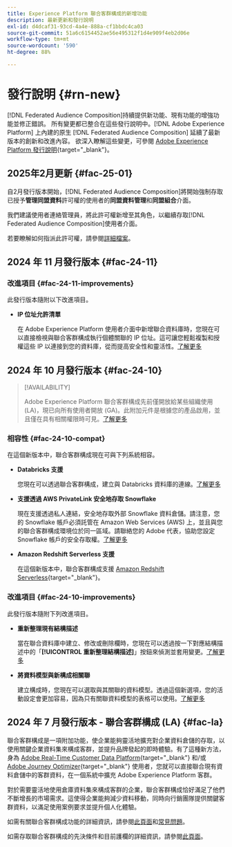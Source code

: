 ```yaml
---
title: Experience Platform 聯合客群構成的新增功能
description: 最新更新和發行說明
exl-id: d4dcaf31-93cd-4a4e-888a-cf1bbdc4ca03
source-git-commit: 51a6c6154452ae56e495312f1d4e909f4eb2d06e
workflow-type: tm+mt
source-wordcount: '590'
ht-degree: 88%

---
```


# 發行說明 {#rn-new}

[!DNL Federated Audience Composition]持續提供新功能、現有功能的增強功能並修正錯誤。 所有變更都已整合在這些發行說明中。[!DNL Adobe Experience Platform] 上內建的原生 [!DNL Federated Audience Composition] 延續了最新版本的創新和改進內容。 欲深入瞭解這些變更，可參閱 [Adobe Experience Platform 發行說明](https://experienceleague.adobe.com/docs/experience-platform/release-notes/latest.html){target="_blank"}。


## 2025年2月更新 {#fac-25-01}

自2月發行版本開始，[!DNL Federated Audience Composition]將開始強制存取已授予&#x200B;**管理同盟資料**&#x200B;許可權的使用者的&#x200B;**同盟資料管理**&#x200B;和&#x200B;**同盟組合**&#x200B;介面。

我們建議使用者連絡管理員，將此許可權新增至其角色，以繼續存取[!DNL Federated Audience Composition]使用者介面。

若要瞭解如何指派此許可權，請參閱[詳細檔案](feature-access.md)。

## 2024 年 11 月發行版本 {#fac-24-11}

### 改進項目 {#fac-24-11-improvements}

此發行版本隨附以下改進項目。

* **IP 位址允許清單**

  在 Adobe Experience Platform 使用者介面中新增聯合資料庫時，您現在可以直接檢視與聯合客群構成執行個體關聯的 IP 位址。這可讓您輕鬆複製和授權這些 IP 以連接到您的資料庫，從而提高安全性和靈活性。[了解更多](../connections/connections.md)

## 2024 年 10 月發行版本 {#fac-24-10}

>[!AVAILABILITY]
>
>Adobe Experience Platform 聯合客群構成先前僅開放給某些組織使用 (LA)，現已向所有使用者開放 (GA)。此附加元件是根據您的產品啟用，並且僅在具有相關權限時可見。[了解更多](access-prerequisites.md)
>

### 相容性 {#fac-24-10-compat}

在這個新版本中，聯合客群構成現在可與下列系統相容。

* **Databricks 支援**

  您現在可以透過聯合客群構成，建立與 Databricks 資料庫的連線。[了解更多](../connections/federated-db.md#databricks)

* **支援透過 AWS PrivateLink 安全地存取 Snowflake**

  現在支援透過私人連結，安全地存取外部 Snowflake 資料倉儲。請注意，您的 Snowflake 帳戶必須託管在 Amazon Web Services (AWS) 上，並且與您的聯合客群構成環境位於同一區域。請聯絡您的 Adobe 代表，協助您設定 Snowflake 帳戶的安全存取權。[了解更多](../connections/federated-db.md#snowflake)

* **Amazon Redshift Serverless 支援**

  在這個新版本中，聯合客群構成支援 [Amazon Redshift Serverless](https://aws.amazon.com/redshift/redshift-serverless/){target="_blank"}。

### 改進項目 {#fac-24-10-improvements}

此發行版本隨附下列改進項目。

* **重新整理現有結構描述**

  當在聯合資料庫中建立、修改或刪除欄時，您現在可以透過按一下對應結構描述中的「**[!UICONTROL 重新整理結構描述]**」按鈕來偵測並套用變更。[了解更多](../customer/schemas.md#schema-refresh)

* **將資料模型與新構成相關聯**

  建立構成時，您現在可以選取與其關聯的資料模型。透過這個新選項，您的活動設定會更加容易，因為只有關聯資料模型的表格可以使用。[了解更多](../compositions/create-composition.md)

## 2024 年 7 月發行版本 - 聯合客群構成 (LA) {#fac-la}

聯合客群構成是一項附加功能，使企業能夠靈活地擴充對企業資料倉儲的存取，以使用關鍵企業資料集來構成客群，並提升品牌發起的即時體驗。有了這種新方法，身為 [Adobe Real-Time Customer Data Platform](https://experienceleague.adobe.com/zh-hant/docs/experience-platform/segmentation/home){target="_blank"} 和/或 [Adobe Journey Optimizer](https://experienceleague.adobe.com/zh-hant/docs/journey-optimizer/using/ajo-home){target="_blank"} 使用者，您就可以直接聯合現有資料倉儲中的客群資料，在一個系統中擴充 Adobe Experience Platform 客群。

對於需要靈活地使用倉庫資料集來構成客群的企業，聯合客群構成恰好滿足了他們不斷增長的市場需求。這使得企業能夠減少資料移動，同時向行銷團隊提供關鍵客群資料，以滿足使用案例要求並提升個人化體驗。 

如需有關聯合客群構成功能的詳細資訊，請參閱[此頁面](get-started.md)和[常見問題](faq.md)。

如需存取聯合客群構成的先決條件和目前護欄的詳細資訊，請參閱[此頁面](access-prerequisites.md)。

